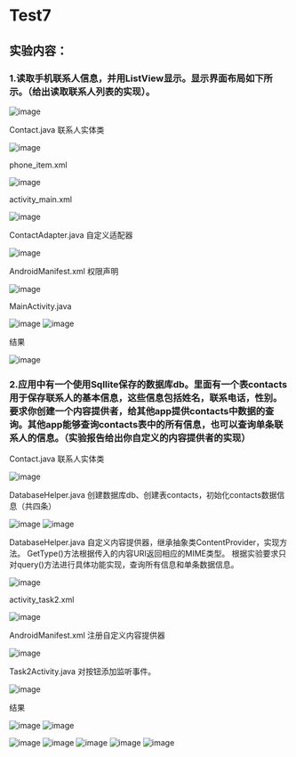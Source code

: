 # Test7

## 实验内容：
### 1.读取手机联系人信息，并用ListView显示。显示界面布局如下所示。（给出读取联系人列表的实现）。

![image](https://user-images.githubusercontent.com/73776665/174312543-5ab69021-df9c-4a05-921f-6138c7fc70ce.png)



Contact.java
联系人实体类

![image](https://user-images.githubusercontent.com/73776665/174310623-2ce2fb67-1fc0-4536-b4c5-537bd72c932c.png)



phone_item.xml

![image](https://user-images.githubusercontent.com/73776665/174310645-884a00f3-c49e-4b35-8c6f-4c648c7fa0c8.png)



activity_main.xml

![image](https://user-images.githubusercontent.com/73776665/174310653-0eabff33-5046-423b-878d-6ae39d94dfa3.png)


ContactAdapter.java
自定义适配器

![image](https://user-images.githubusercontent.com/73776665/174310674-6cb88b86-abfa-4064-8c73-c5c3dcfdc45e.png)


AndroidManifest.xml
权限声明

![image](https://user-images.githubusercontent.com/73776665/174310685-ce08a806-6b29-4cb1-a183-f7ac6ce40e76.png)


MainActivity.java

![image](https://user-images.githubusercontent.com/73776665/174310703-05bad74a-983e-41d1-ba96-7e199e4fb28c.png)
![image](https://user-images.githubusercontent.com/73776665/174310711-72871bfa-896e-4454-8932-1288fb15f3ae.png)

结果

![image](https://user-images.githubusercontent.com/73776665/174311594-48374bb7-fe72-4ee0-a100-c5fa3f50ca3e.png)



### 2.应用中有一个使用Sqllite保存的数据库db。里面有一个表contacts用于保存联系人的基本信息，这些信息包括姓名，联系电话，性别。要求你创建一个内容提供者，给其他app提供contacts中数据的查询。其他app能够查询contacts表中的所有信息，也可以查询单条联系人的信息。（实验报告给出你自定义的内容提供者的实现）

Contact.java
联系人实体类

![image](https://user-images.githubusercontent.com/73776665/174310823-9fef846d-3e33-416f-bda6-0e43fb7f996b.png)

DatabaseHelper.java
创建数据库db、创建表contacts，初始化contacts数据信息（共四条）

![image](https://user-images.githubusercontent.com/73776665/174310839-1b4e6a08-1b9c-4ecc-ae93-687e1b26f79a.png)
![image](https://user-images.githubusercontent.com/73776665/174311737-bc8e1697-3446-46dc-9794-7ca9d8aa4065.png)

DatabaseHelper.java
自定义内容提供器，继承抽象类ContentProvider，实现方法。
GetType()方法根据传入的内容URI返回相应的MIME类型。
根据实验要求只对query()方法进行具体功能实现，查询所有信息和单条数据信息。

![image](https://user-images.githubusercontent.com/73776665/174310891-4ed9b83d-9f25-40b9-b942-6a5fe5308309.png)

activity_task2.xml

![image](https://user-images.githubusercontent.com/73776665/174310904-551ec217-f5e4-4e26-ad8e-06cd603eff69.png)

AndroidManifest.xml
注册自定义内容提供器

![image](https://user-images.githubusercontent.com/73776665/174310920-e44819e9-8605-4355-8f8f-56690cd4c8f5.png)

Task2Activity.java
对按钮添加监听事件。

![image](https://user-images.githubusercontent.com/73776665/174312189-fd231308-800e-42f2-b4b1-154537a026c9.png)


结果

![image](https://user-images.githubusercontent.com/73776665/174312159-f8310d54-aac0-40d4-8926-eb5cdab4c048.png)
![image](https://user-images.githubusercontent.com/73776665/174311846-c131f769-5d17-4c99-bb81-861eed72c219.png)


![image](https://user-images.githubusercontent.com/73776665/174311860-559bc7c9-5666-4f6b-9b95-cf1abeb7bb5e.png)
![image](https://user-images.githubusercontent.com/73776665/174311878-b50e41cf-c4f7-4b03-b9b2-090049948158.png)
![image](https://user-images.githubusercontent.com/73776665/174311889-91947a32-ca9a-4e11-bb7e-98373f39a1dd.png)
![image](https://user-images.githubusercontent.com/73776665/174311899-78abdc7e-72ce-42af-afc5-027e30a4aeee.png)
![image](https://user-images.githubusercontent.com/73776665/174311995-a41bbfa4-9cb5-4792-a289-34c32e75e504.png)








